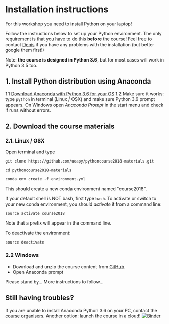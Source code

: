 # Installation instructions

For this workshop you need to install Python on your laptop!

Follow the instructions below to set up your Python environment. The only requirement is that you have to do this **before** the course! Feel free to contact [Denis](mailto:d.sergeev@uea.ac.uk) if you have any problems with the installation (but better google them first!)

Note: **the course is designed in Python 3.6**, but for most cases will work in Python 3.5 too.

## 1. Install Python distribution using Anaconda
1.1 [Download Anaconda with Python 3.6 for your OS](https://www.anaconda.com/download/)
1.2 Make sure it works: type `python` in terminal (Linux / OSX) and make sure Python 3.6 prompt appears. On Windows open *Anaconda Prompt* in the start menu and check if runs without errors.

## 2. Download the course materials
### 2.1. Linux / OSX
Open terminal and type
```
git clone https://github.com/ueapy/pythoncourse2018-materials.git
```
```
cd pythoncourse2018-materials
```
```
conda env create -f environment.yml
```
This should create a new conda environment named "course2018".

If your default shell is NOT bash, first type `bash`. To activate or switch to your new conda environment, you should *activate* it from a command line:
```
source activate course2018
```
Note that a prefix will appear in the command line.

To deactivate the environment:
```
source deactivate
```

### 2.2 Windows
* Download and unzip the course content from [GitHub](https://github.com/ueapy/pythoncourse2018-materials/archive/master.zip).
* Open Anaconda prompt

Please stand by... More instructions to follow...


## Still having troubles?
If you are unable to install Anaconda Python 3.6 on your PC, contact the [course organisers](index.md#registration-and-enquiries).
Another option: launch the course in a cloud! [![Binder](http://mybinder.org/badge.svg)](http://mybinder.org:/repo/ueapy/pythoncourse2018-materials)
